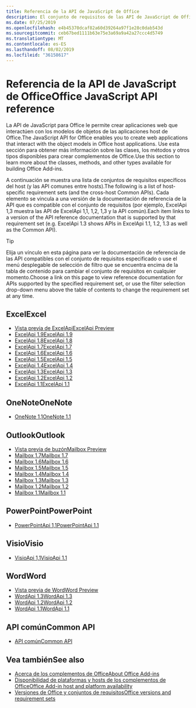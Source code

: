 ```yaml
---
title: Referencia de la API de JavaScript de Office
description: El conjunto de requisitos de las API de JavaScript de Office por host
ms.date: 07/25/2019
ms.openlocfilehash: e4b45370dcaf82a60d39264a97f1e28c0dab543d
ms.sourcegitcommit: ceb67bed1111b63e75e3a69a9a42a27ccc4d5749
ms.translationtype: MT
ms.contentlocale: es-ES
ms.lasthandoff: 08/02/2019
ms.locfileid: "36158617"
---
```

# <a name="office-javascript-api-reference"></a><span data-ttu-id="4639c-103">Referencia de la API de JavaScript de Office</span><span class="sxs-lookup"><span data-stu-id="4639c-103">Office JavaScript API reference</span></span>

<span data-ttu-id="4639c-104">La API de JavaScript para Office le permite crear aplicaciones web que interactúen con los modelos de objetos de las aplicaciones host de Office.</span><span class="sxs-lookup"><span data-stu-id="4639c-104">The JavaScript API for Office enables you to create web applications that interact with the object models in Office host applications.</span></span> <span data-ttu-id="4639c-105">Use esta sección para obtener más información sobre las clases, los métodos y otros tipos disponibles para crear complementos de Office.</span><span class="sxs-lookup"><span data-stu-id="4639c-105">Use this section to learn more about the classes, methods, and other types available for building Office Add-ins.</span></span>

<span data-ttu-id="4639c-106">A continuación se muestra una lista de conjuntos de requisitos específicos del host (y las API comunes entre hosts).</span><span class="sxs-lookup"><span data-stu-id="4639c-106">The following is a list of host-specific requirement sets (and the cross-host Common APIs).</span></span> <span data-ttu-id="4639c-107">Cada elemento se vincula a una versión de la documentación de referencia de la API que es compatible con el conjunto de requisitos (por ejemplo, ExcelApi 1,3 muestra las API de ExcelApi 1,1, 1,2, 1,3 y la API común).</span><span class="sxs-lookup"><span data-stu-id="4639c-107">Each item links to a version of the API reference documentation that is supported by that requirement set (e.g. ExcelApi 1.3 shows APIs in ExcelApi 1.1, 1.2, 1.3 as well as the Common API).</span></span>

> [!TIP]
> <span data-ttu-id="4639c-108">Elija un vínculo en esta página para ver la documentación de referencia de las API compatibles con el conjunto de requisitos especificado o use el menú desplegable de selección de filtro que se encuentra encima de la tabla de contenido para cambiar el conjunto de requisitos en cualquier momento.</span><span class="sxs-lookup"><span data-stu-id="4639c-108">Choose a link on this page to view reference documentation for APIs supported by the specified requirement set, or use the filter selection drop-down menu above the table of contents to change the requirement set at any time.</span></span>

## <a name="excel"></a><span data-ttu-id="4639c-109">Excel</span><span class="sxs-lookup"><span data-stu-id="4639c-109">Excel</span></span>

- [<span data-ttu-id="4639c-110">Vista previa de ExcelApi</span><span class="sxs-lookup"><span data-stu-id="4639c-110">ExcelApi Preview</span></span>](/javascript/api/excel?view=excel-js-preview)
- [<span data-ttu-id="4639c-111">ExcelApi 1.9</span><span class="sxs-lookup"><span data-stu-id="4639c-111">ExcelApi 1.9</span></span>](/javascript/api/excel?view=excel-js-1.9)
- [<span data-ttu-id="4639c-112">ExcelApi 1.8</span><span class="sxs-lookup"><span data-stu-id="4639c-112">ExcelApi 1.8</span></span>](/javascript/api/excel?view=excel-js-1.8)
- [<span data-ttu-id="4639c-113">ExcelApi 1.7</span><span class="sxs-lookup"><span data-stu-id="4639c-113">ExcelApi 1.7</span></span>](/javascript/api/excel?view=excel-js-1.7)
- [<span data-ttu-id="4639c-114">ExcelApi 1.6</span><span class="sxs-lookup"><span data-stu-id="4639c-114">ExcelApi 1.6</span></span>](/javascript/api/excel?view=excel-js-1.6)
- [<span data-ttu-id="4639c-115">ExcelApi 1.5</span><span class="sxs-lookup"><span data-stu-id="4639c-115">ExcelApi 1.5</span></span>](/javascript/api/excel?view=excel-js-1.5)
- [<span data-ttu-id="4639c-116">ExcelApi 1.4</span><span class="sxs-lookup"><span data-stu-id="4639c-116">ExcelApi 1.4</span></span>](/javascript/api/excel?view=excel-js-1.4)
- [<span data-ttu-id="4639c-117">ExcelApi 1.3</span><span class="sxs-lookup"><span data-stu-id="4639c-117">ExcelApi 1.3</span></span>](/javascript/api/excel?view=excel-js-1.3)
- [<span data-ttu-id="4639c-118">ExcelApi 1.2</span><span class="sxs-lookup"><span data-stu-id="4639c-118">ExcelApi 1.2</span></span>](/javascript/api/excel?view=excel-js-1.2)
- [<span data-ttu-id="4639c-119">ExcelApi 1.1</span><span class="sxs-lookup"><span data-stu-id="4639c-119">ExcelApi 1.1</span></span>](/javascript/api/excel?view=excel-js-1.1)

## <a name="onenote"></a><span data-ttu-id="4639c-120">OneNote</span><span class="sxs-lookup"><span data-stu-id="4639c-120">OneNote</span></span>

- [<span data-ttu-id="4639c-121">OneNote 1,1</span><span class="sxs-lookup"><span data-stu-id="4639c-121">OneNote 1.1</span></span>](/javascript/api/onenote?view=onenote-js-1.1)

## <a name="outlook"></a><span data-ttu-id="4639c-122">Outlook</span><span class="sxs-lookup"><span data-stu-id="4639c-122">Outlook</span></span>

- [<span data-ttu-id="4639c-123">Vista previa de buzón</span><span class="sxs-lookup"><span data-stu-id="4639c-123">Mailbox Preview</span></span>](/javascript/api/outlook?view=outlook-js-preview)
- [<span data-ttu-id="4639c-124">Mailbox 1.7</span><span class="sxs-lookup"><span data-stu-id="4639c-124">Mailbox 1.7</span></span>](/javascript/api/outlook?view=outlook-js-1.7)
- [<span data-ttu-id="4639c-125">Mailbox 1.6</span><span class="sxs-lookup"><span data-stu-id="4639c-125">Mailbox 1.6</span></span>](/javascript/api/outlook?view=outlook-js-1.6)
- [<span data-ttu-id="4639c-126">Mailbox 1.5</span><span class="sxs-lookup"><span data-stu-id="4639c-126">Mailbox 1.5</span></span>](/javascript/api/outlook?view=outlook-js-1.5)
- [<span data-ttu-id="4639c-127">Mailbox 1.4</span><span class="sxs-lookup"><span data-stu-id="4639c-127">Mailbox 1.4</span></span>](/javascript/api/outlook?view=outlook-js-1.4)
- [<span data-ttu-id="4639c-128">Mailbox 1.3</span><span class="sxs-lookup"><span data-stu-id="4639c-128">Mailbox 1.3</span></span>](/javascript/api/outlook?view=outlook-js-1.3)
- [<span data-ttu-id="4639c-129">Mailbox 1.2</span><span class="sxs-lookup"><span data-stu-id="4639c-129">Mailbox 1.2</span></span>](/javascript/api/outlook?view=outlook-js-1.2)
- [<span data-ttu-id="4639c-130">Mailbox 1.1</span><span class="sxs-lookup"><span data-stu-id="4639c-130">Mailbox 1.1</span></span>](/javascript/api/outlook?view=outlook-js-1.1)

## <a name="powerpoint"></a><span data-ttu-id="4639c-131">PowerPoint</span><span class="sxs-lookup"><span data-stu-id="4639c-131">PowerPoint</span></span>

- [<span data-ttu-id="4639c-132">PowerPointApi 1,1</span><span class="sxs-lookup"><span data-stu-id="4639c-132">PowerPointApi 1.1</span></span>](/javascript/api/powerpoint?view=powerpoint-js-1.1)

## <a name="visio"></a><span data-ttu-id="4639c-133">Visio</span><span class="sxs-lookup"><span data-stu-id="4639c-133">Visio</span></span>

- [<span data-ttu-id="4639c-134">VisioApi 1,1</span><span class="sxs-lookup"><span data-stu-id="4639c-134">VisioApi 1.1</span></span>](/javascript/api/visio?view=visio-js-1.1)

## <a name="word"></a><span data-ttu-id="4639c-135">Word</span><span class="sxs-lookup"><span data-stu-id="4639c-135">Word</span></span>

- [<span data-ttu-id="4639c-136">Vista previa de Word</span><span class="sxs-lookup"><span data-stu-id="4639c-136">Word Preview</span></span>](/javascript/api/word?view=word-js-preview)
- [<span data-ttu-id="4639c-137">WordApi 1.3</span><span class="sxs-lookup"><span data-stu-id="4639c-137">WordApi 1.3</span></span>](/javascript/api/word?view=word-js-1.3)
- [<span data-ttu-id="4639c-138">WordApi 1.2</span><span class="sxs-lookup"><span data-stu-id="4639c-138">WordApi 1.2</span></span>](/javascript/api/word?view=word-js-1.2)
- [<span data-ttu-id="4639c-139">WordApi 1.1</span><span class="sxs-lookup"><span data-stu-id="4639c-139">WordApi 1.1</span></span>](/javascript/api/word?view=word-js-1.1)

## <a name="common-api"></a><span data-ttu-id="4639c-140">API común</span><span class="sxs-lookup"><span data-stu-id="4639c-140">Common API</span></span>

- [<span data-ttu-id="4639c-141">API común</span><span class="sxs-lookup"><span data-stu-id="4639c-141">Common API</span></span>](/javascript/api/office?view=common-js)

## <a name="see-also"></a><span data-ttu-id="4639c-142">Vea también</span><span class="sxs-lookup"><span data-stu-id="4639c-142">See also</span></span>

- [<span data-ttu-id="4639c-143">Acerca de los complementos de Office</span><span class="sxs-lookup"><span data-stu-id="4639c-143">About Office Add-ins</span></span>](/office/dev/add-ins/overview)
- [<span data-ttu-id="4639c-144">Disponibilidad de plataformas y hosts de los complementos de Office</span><span class="sxs-lookup"><span data-stu-id="4639c-144">Office Add-in host and platform availability</span></span>](/office/dev/add-ins/overview/office-add-in-availability)
- [<span data-ttu-id="4639c-145">Versiones de Office y conjuntos de requisitos</span><span class="sxs-lookup"><span data-stu-id="4639c-145">Office versions and requirement sets</span></span>](/office/dev/add-ins/develop/office-versions-and-requirement-sets)

